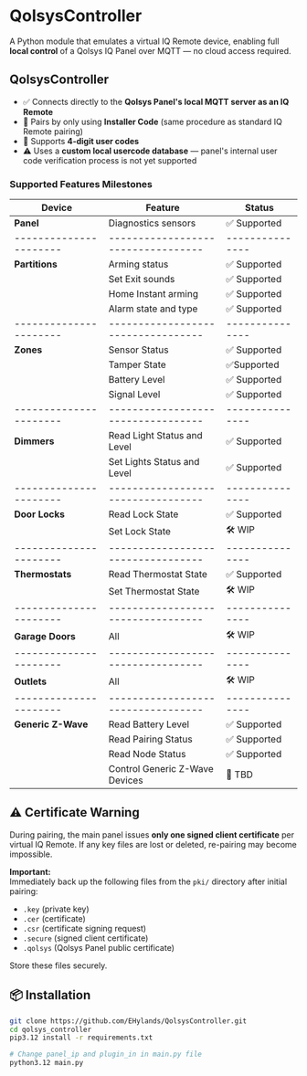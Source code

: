 # QolsysController

A Python module that emulates a virtual IQ Remote device, enabling full **local control** of a Qolsys IQ Panel over MQTT — no cloud access required.

## QolsysController
- ✅ Connects directly to the **Qolsys Panel's local MQTT server as an IQ Remote**
- 🔐 Pairs by only using **Installer Code** (same procedure as standard IQ Remote pairing)
- 🔢 Supports **4-digit user codes**
- ⚠️ Uses a **custom local usercode database** — panel's internal user code verification process is not yet supported

### Supported Features Milestones

| Device               | Feature                          | Status        |
|----------------------|----------------------------------|---------------|
| **Panel**            | Diagnostics sensors              | ✅ Supported  |
|----------------------|----------------------------------|---------------|
| **Partitions**       | Arming status                    | ✅ Supported |
|                      | Set Exit sounds                  | ✅ Supported            |
|                      | Home Instant arming              | ✅ Supported            |
|                      | Alarm state and type             | ✅ Supported            |
|----------------------|----------------------------------|---------------|
| **Zones**            | Sensor Status                    | ✅ Supported            |
|                      | Tamper State                     | ✅Supported             |
|                      | Battery Level                    | ✅ Supported            |
|                      | Signal Level                     | ✅ Supported            |
|----------------------|----------------------------------|---------------|
| **Dimmers**           | Read Light Status and Level      | ✅ Supported            |
|                      | Set Lights Status and Level       | ✅  Supported           |
|----------------------|----------------------------------|---------------|
| **Door Locks**        | Read Lock State                  | ✅ Supported            |
|                      | Set Lock State                   | 🛠️ WIP        |
|----------------------|----------------------------------|---------------|
| **Thermostats**       | Read Thermostat State            | ✅ Supported            |
|                      | Set  Thermostat State            | 🛠️ WIP        |
|----------------------|----------------------------------|---------------|
| **Garage Doors**      | All                              | 🛠️ WIP        |
|----------------------|----------------------------------|---------------|
| **Outlets**           | All                              | 🛠️ WIP        |
|----------------------|----------------------------------|---------------|
| **Generic Z-Wave**   | Read Battery Level               | ✅ Supported |
|                      | Read Pairing Status              | ✅ Supported |
|                      | Read Node Status                 | ✅ Supported |
|                      | Control Generic Z-Wave Devices   | 🔄 TBD       |


## ⚠️ Certificate Warning

During pairing, the main panel issues **only one signed client certificate** per virtual IQ Remote. If any key files are lost or deleted, re-pairing may become impossible.

**Important:**  
Immediately back up the following files from the `pki/` directory after initial pairing:

- `.key` (private key)
- `.cer` (certificate)
- `.csr` (certificate signing request)
- `.secure` (signed client certificate)
- `.qolsys` (Qolsys Panel public certificate)

Store these files securely.

## 📦 Installation

```bash
git clone https://github.com/EHylands/QolsysController.git
cd qolsys_controller
pip3.12 install -r requirements.txt

# Change panel_ip and plugin_in in main.py file
python3.12 main.py
```
